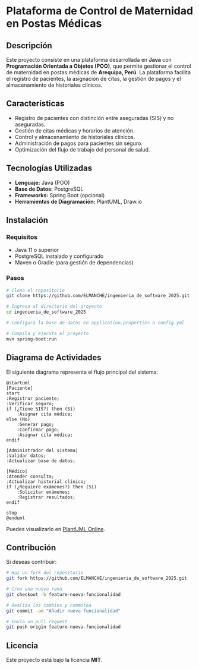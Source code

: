 # Plataforma de Control de Maternidad en Postas Médicas

## Descripción

Este proyecto consiste en una plataforma desarrollada en **Java** con **Programación Orientada a Objetos (POO)**, que permite gestionar el control de maternidad en postas médicas de **Arequipa, Perú**. La plataforma facilita el registro de pacientes, la asignación de citas, la gestión de pagos y el almacenamiento de historiales clínicos.

## Características

- Registro de pacientes con distinción entre aseguradas (SIS) y no aseguradas.
- Gestión de citas médicas y horarios de atención.
- Control y almacenamiento de historiales clínicos.
- Administración de pagos para pacientes sin seguro.
- Optimización del flujo de trabajo del personal de salud.

## Tecnologías Utilizadas

- **Lenguaje:** Java (POO)
- **Base de Datos:** PostgreSQL
- **Frameworks:** Spring Boot (opcional)
- **Herramientas de Diagramación:** PlantUML, Draw.io

## Instalación

### Requisitos

- Java 11 o superior
- PostgreSQL instalado y configurado
- Maven o Gradle (para gestión de dependencias)

### Pasos

```bash
# Clona el repositorio
git clone https://github.com/ELMANCHE/ingenieria_de_software_2025.git

# Ingresa al directorio del proyecto
cd ingenieria_de_software_2025

# Configura la base de datos en application.properties o config.yml

# Compila y ejecuta el proyecto
mvn spring-boot:run
```

## Diagrama de Actividades

El siguiente diagrama representa el flujo principal del sistema:

```plantuml
@startuml
|Paciente|
start
:Registrar paciente;
:Verificar seguro;
if (¿Tiene SIS?) then (Sí)
    :Asignar cita médica;
else (No)
    :Generar pago;
    :Confirmar pago;
    :Asignar cita médica;
endif

|Administrador del sistema|
:Validar datos;
:Actualizar base de datos;

|Médico|
:Atender consulta;
:Actualizar historial clínico;
if (¿Requiere exámenes?) then (Sí)
    :Solicitar exámenes;
    :Registrar resultados;
endif

stop
@enduml
```

Puedes visualizarlo en [PlantUML Online](https://www.plantuml.com/plantuml/).

## Contribución

Si deseas contribuir:

```bash
# Haz un fork del repositorio
git fork https://github.com/ELMANCHE/ingenieria_de_software_2025.git

# Crea una nueva rama
git checkout -b feature-nueva-funcionalidad

# Realiza los cambios y commitea
git commit -am "Añadir nueva funcionalidad"

# Envía un pull request
git push origin feature-nueva-funcionalidad
```

## Licencia

Este proyecto está bajo la licencia **MIT**.
